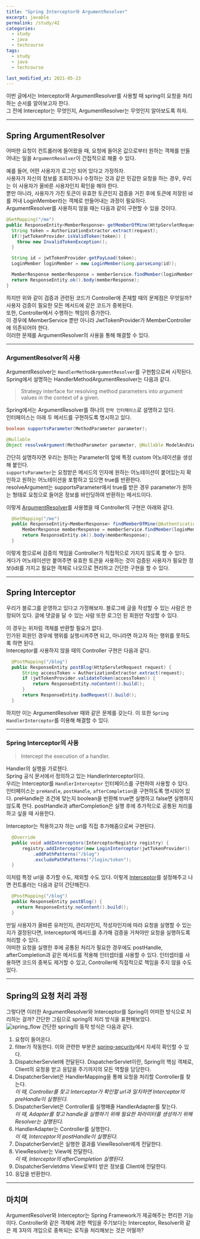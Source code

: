 ```yaml
---
title: "Spring Interceptor와 ArgumentResolver"
excerpt: javable
permalink: /study/42
categories:
  - study
  - java
  - techcourse
tags:
  - study
  - java
  - techcourse

last_modified_at: 2021-05-23
---
```


이번 글에서는 Interceptor와 ArgumentResolver를 사용할 때 spring이 요청을 처리하는 순서를 알아보고자 한다.  
그 전에 Interceptor는 무엇인지, ArgumentResolver는 무엇인지 알아보도록 하자.

---

## Spring ArgumentResolver
어떠한 요청이 컨트롤러에 들어왔을 때, 요청에 들어온 값으로부터 원하는 객체를 만들어내는 일을 `ArgumentResolver`이 간접적으로 해줄 수 있다.

예를 들어, 어떤 사용자가 로그인 되어 있다고 가정하자.  
사용자가 자신의 정보를 조회하거나 수정하는 것과 같은 민감한 요청을 하는 경우, 우리는 이 사용자가 올바른 사용자인지 확인을 해야 한다.  
뿐만 아니라, 사용자가 가진 토큰이 유효한 토큰인지 검증을 거친 후에 토큰에 저장된 id를 꺼내 LoginMember라는 객체로 만들어내는 과정이 필요하다.  
ArgumentResolver를 사용하지 않을 때는 다음과 같이 구현할 수 있을 것이다.
```java
@GetMapping("/me")
public ResponseEntity<MemberResponse> getMemberOfMine(HttpServletRequest request) {
  String token = AuthorizationExtractor.extract(request);
  if(!jwtTokenProvider.isValidToken(token)) {
    throw new InvalidTokenException();
  }

  String id = jwtTokenProvider.getPayLoad(token);
  LoginMember loginMember = new LoginMember(Long.parseLong(id));

  MemberResponse memberResponse = memberService.findMember(loginMember.getId());
  return ResponseEntity.ok().body(memberResponse);
}
```  
하지만 위와 같이 검증과 관련된 코드가 Controller에 존재할 때의 문제점은 무엇일까?  
사용자 검증이 필요한 모든 메서드에 같은 코드가 중복된다.  
또한, Controller에서 수행하는 책임이 증가한다.  
이 경우에 MemberService 뿐만 아니라 JwtTokenProvider가 MemberController에 의존되어야 한다.  
이러한 문제를 ArgumentResolver의 사용을 통해 해결할 수 있다.

---

### ArgumentResolver의 사용
ArgumentResolver는 `HandlerMethodArgumentResolver`를 구현함으로써 시작된다.  
Spring에서 설명하는 HandlerMethodArgumentResolver는 다음과 같다.
> Strategy interface for resolving method parameters into argument values in the context of a given.

Spring에서는 ArgumentResolver를 하나의 `전략 인터페이스`로 설명하고 있다.  
인터페이스는 아래 두 메서드를 구현하도록 명시하고 있다.
```java
boolean supportsParameter(MethodParameter parameter);

@Nullable
Object resolveArgument(MethodParameter parameter, @Nullable ModelAndViewContainer mavContainer, NativeWebRequest webRequest, @Nullable WebDataBinderFactory binderFactory) throws Exception;
```
간단히 설명하자면 우리는 원하는 Parameter의 앞에 특정 custom 어노테이션을 생성해 붙인다.  
`supportsParameter`는 요청받은 메서드의 인자에 원하는 어노테이션이 붙어있는지 확인하고 원하는 어노테이션을 포함하고 있으면 true를 반환한다.  
resolveArgument는 supportsParameter에서 true를 받은 경우 parameter가 원하는 형태로 요청으로 들어온 정보를 바인딩하여 반환하는 메서드이다.

이렇게 [ArgumentResolver](https://www.baeldung.com/spring-mvc-custom-data-binder)를 사용했을 때 Controller의 구현은 아래와 같다.
```java
  @GetMapping("/me")
  public ResponseEntity<MemberResponse> findMemberOfMine(@AuthenticationPrincipal LoginMember loginMember) {
      MemberResponse memberResponse = memberService.findMember(loginMember.getId());
      return ResponseEntity.ok().body(memberResponse);
  }
```

이렇게 함으로써 검증의 책임을 Controller가 직접적으로 가지지 않도록 할 수 있다.  
게다가 어노테이션만 붙여주면 유효한 토큰을 사용하는 것이 검증된 사용자가 필요한 정보(id)를 가지고 필요한 객체로 나오므로 편리하고 간단한 구현을 할 수 있다.

---

## Spring Interceptor
우리가 블로그를 운영하고 있다고 가정해보자.
블로그에 글을 작성할 수 있는 사람은 한정되어 있다.
글에 댓글을 달 수 있는 사람 또한 로그인 된 회원만 작성할 수 있다.

이 경우는 위처럼 객체를 반환할 필요가 없다.  
인가된 회원인 경우에 행위를 실행시켜주면 되고, 아니라면 하고자 하는 행위를 못하도록 하면 된다.  
Interceptor를 사용하지 않을 때의 Controller 구현은 다음과 같다.

```java
  @PostMapping("/blog")
  public ResponseEntity postBlog(HttpServletRequest request) {
      String accessToken = AuthorizationExtractor.extract(request);
      if (jwtTokenProvider.validateToken(accessToken)) {
          return ResponseEntity.noContent().build();
      }
      return ResponseEntity.badRequest().build();
  }
```

하지만 이는 ArgumentResolver 때와 같은 문제를 갖는다.
이 또한 `Spring HandlerInterceptor`를 이용해 해결할 수 있다.

---

### Spring Interceptor의 사용
> Intercept the execution of a handler.

Handler의 실행을 가로챈다.  
Spring 공식 문서에서 정의하고 있는 HandlerInterceptor이다.  
우리는 Interceptor를 `HandlerInterceptor` 인터페이스를 구현하여 사용할 수 있다.  
인터페이스는 `preHandle`, `postHandle`, `afterCompletion`을 구현하도록 명시되어 있다.
preHandle은 조건에 맞는지 boolean을 반환해 true면 실행하고 false면 실행하지 않도록 한다.
postHandle과 afterCompletion은 실행 후에 추가적으로 공통된 처리를 하고 싶을 때 사용한다.

Interceptor는 적용하고자 하는 url를 직접 추가해줌으로써 구현된다.
```java
  @Override
  public void addInterceptors(InterceptorRegistry registry) {
      registry.addInterceptor(new LoginInterceptor(jwtTokenProvider))
          .addPathPatterns("/blog")
          .excludePathPatterns("/login/token");
  }
```
이처럼 특정 url을 추가할 수도, 제외할 수도 있다.
이렇게 [Interceptor](https://www.baeldung.com/spring-mvc-handlerinterceptor)를 설정해주고 나면 컨트롤러는 다음과 같이 간단해진다.
```java
  @PostMapping("/blog")
  public ResponseEntity postBlog() {
    return ResponseEntity.noContent().build();
  }
```
만일 사용자가 올바른 유저인지, 관리자인지, 작성자인지에 따라 요청을 실행할 수 있는지가 결정된다면, Interceptor에 메서드를 추가해 검증을 거쳐야만 요청을 실행하도록 처리할 수 있다.  
어떠한 요청을 실행한 후에 공통된 처리가 필요한 경우에도 postHandle, afterCompletion과 같은 메서드를 적용해 인터셉터를 사용할 수 있다.
인터셉터를 사용하면 코드의 중복도 제거할 수 있고, Controller에 직접적으로 책임을 주지 않을 수도 있다.

---

## Spring의 요청 처리 과정
그렇다면 이러한 ArgumentResolver와 Interceptor를 Spring이 어떠한 방식으로 처리하는 걸까?
간단한 그림으로 spring의 처리 방식을 표현해보았다.  
![spring_flow](src/content/images/2021-05-24-spring-flow.png)
간단한 spring의 동작 방식은 다음과 같다.
1. 요청이 들어온다.
2. filter가 작동한다. 이와 관련한 부분은 [spring-security](https://spring.io/guides/topicals/spring-security-architecture/)에서 자세히 확인할 수 있다.
3. DispatcherServlet에 전달된다. DispatcherServlet이란, Spring의 핵심 객체로, Client의 요청을 받고 응답을 주기까지의 모든 역할을 담당한다.
4. DispatcherServlet은 HandlerMapping을 통해 요청을 처리할 Controller를 찾는다.  
   *이 때, Controller를 찾고 Interceptor가 확인할 url과 일치하면 Interceptor의 preHandle이 실행된다.*
5. DispatcherServlet은 Controller를 실행해줄 HandlerAdapter를 찾는다.  
   *이 때, Adapter를 찾고 handle을 실행하기 위해 필요한 파라미터를 생성하기 위해 Resolver는 실행된다.*
6. HandlerAdapter는 Controller를 실행한다.  
   *이 때, Interceptor의 postHandle이 실행된다.*
7. DispatcherServlet은 실행한 결과를 ViewResolver에게 전달한다.
8. ViewResolver는 View에 전달한다.  
   *이 때, Interceptor의 afterCompletion 실행된다.*
9. DispatcherServletdms View로부터 받은 정보를 Client에 전달한다.
10. 응답을 반환한다.

---

## 마치며
ArgumentResolver와 Interceptor는 Spring Framework가 제공해주는 편리한 기능이다.
Controller와 같은 객체에 과한 책임을 주기보다는 Interceptor, Resolver와 같은 제 3자의 개입으로 중복되는 로직을 처리해보는 것은 어떨까?

